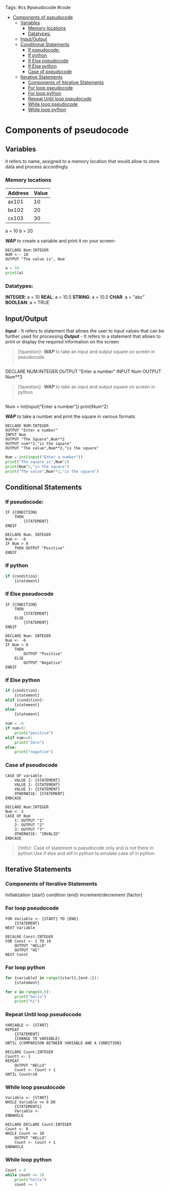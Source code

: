 Tags: #cs #pseudocode #code
- [Components of pseudocode](#Components%20of%20pseudocode)
	- [Variables](#Variables)
		- [Memory locations](#Memory%20locations)
		- [Datatypes:](###Datatypes:)
	- [Input/Output](#Input/Output)
	- [Conditional Statements](#Conditional%20Statements)
		- [If pseudocode:](#If%20pseudocode:)
		- [If python](#If%20python)
		- [If Else pseudocode](#If%20Else%20pseudocode)
		- [If Else python](#If%20Else%20python)
		- [Case of pseudocode](#Case%20of%20pseudocode)
	- [Iterative Statements](#Iterative%20Statements)
		- [Components of Iterative Statements](#Components%20of%20Iterative%20Statements)
		- [For loop pseudocode](#For%20loop%20pseudocode)
		- [For loop python](#For%20loop%20python)
		- [Repeat Until loop pseudocode](#Repeat%20Until%20loop%20pseudocode)
		- [While loop pseudocode](#While%20loop%20pseudocode)
		- [While loop python](#While%20loop%20python)

# Components of pseudocode

## Variables
it refers to name, assigned to a memory location that would allow to store data and process accordingly.
### Memory locations

Address|Value
-- | --
ax101 | 10
bx102 | 20
cx103 | 30

a = 10
b = 20

***WAP*** to create a variable and print it on your screen-
```//PSEUDOCODE//
DECLARE Num:INTEGER                                      
NUM <-- 10
OUTPUT "The value is", Num
```
```Python
a = 10
print(a)
```
### Datatypes:
**INTEGER**:  a = 10
**REAL**:  a = 10.5
**STRING**:  a = 10.5
**CHAR**:  a = "abc"
**BOOLEAN**:  a = TRUE


## Input/Output
***Input*** - It refers to statement that allows the user to input values that can be further used for processing
***Output*** - It refers to a statement that allows to print or display the required information on the screen

>[!question]- ***WAP*** to take an input and output square on screen in pseudocode
>```//PSEUDOCODE//
DECLARE NUM:INTEGER
OUTPUT "Enter a number"
INPUT Num
OUTPUT Num**2

>[!question]- ***WAP*** to take an input and output square on screen in python
>```Python
Num = int(input("Enter a number"))
print(Num^2)


***WAP*** to take a number and print the square in various formats
```//PSEUDOCODE//
DECLARE NUM:INTEGER
OUTPUT "Enter a number"
INPUT Num
OUTPUT "The Square",Num**2
OUTPUT num**2,"is the square"
OUTPUT "The value",Num**2,"is the square"
```
``` Python
Num = int(input("Enter a number"))
print("The square is",Num^2)
print(Num^2,"is the square")
print("The value",Num**2,"is the square")
```

## Conditional Statements
### If pseudocode:
``` //PSEUDOCODE//
IF {CONDITION}
	THEN
		{STATEMENT}
ENDIF

DECLARE Num: INTEGER
Num <- -6
IF Num > 0 
	THEN OUTPUT "Positive"
ENDIF
```
### If python
``` python
if {condition}:
	{statement}
```
### If Else pseudocode
``` //PSEUDOCODE//
IF {CONDITION}
	THEN 
		{STATEMENT}
	ELSE
		{STATEMENT}
ENDIF

DECLARE Num: INTEGER
Num <- -6
IF Num > 0 
	THEN 
		OUTPUT "Positive"
	ELSE
		OUTPUT "Negative"
ENDIF
```
### If Else python
``` python
if {condition}:
	{statement}
elif {condition}:
	{statement}
else:
	{statement}

num = -6
if num>0:
	print("positive")
elif num==0:
	print("Zero")
else:
	print("negative")
```

### Case of pseudocode
``` //PSEUDOCODE//
CASE OF variable
	VALUE 1: {STATEMENT}
	VALUE 2: {STATEMENT}
	VALUE 3: {STATEMENT}
	OTHERWISE: {STATEMENT}
ENDCASE

DECLARE Num:INTEGER
Num <- 2
CASE OF Num
	1: OUTPUT "1"
	2: OUTPUT "2"
	3: OUTPUT "3"
	OTHERWISE: "INVALID"
ENDCASE
```

>[!info]- Case of statement is pseudocode only and is not there in python
>Use if else and elif in python to emulate case of in python




## Iterative Statements
### Components of Iterative Statements
Initialization {start}
condition {end}
increment/decrement {factor}
### For loop pseudocode
```//PSEUDOCODE//
FOR Variable <- {START} TO {END}
	{STATEMENT}
NEXT Variable

DECALRE Const:INTEGER
FOR Const <- 1 TO 10
	OUTPUT "HELLO"
	OUTPUT "HI"
NEXT Const
```
### For loop python
```python
for {variable} in range({start},{end-1}):
	{statement}

for x in range(0,9):
	print("hello")
	print("hi")
```
### Repeat Until loop pseudocode
```//PSEUDOCODE//
VARIABLE <- {START}
REPEAT
	{STATEMENT}
	{CHANGE TO VARIABLE}
UNTIL {COMPARISON BETWEEN VARIABLE AND A CONDITION}

DECLARE Count:INTEGER
Countt <- 1
REPEAT
	OUTPUT "HELLO"
	Count <- Count + 1
UNTIL Count>10
```
### While loop pseudocode
``` //PSEUDOCODE//
Variable <- {START}
WHILE Variable <= 0 DO
	{STATEMENTS}
	Variable <- 
ENDWHILE

DECLARE DECLARE Count:INTEGER
Count <- 0
WHILE Count <= 10
	OUTPUT "HELLO"
	Count <- Count + 1
ENDWHILE
```

### While loop python
``` python
Count = 0
while count <= 10
	print("hello")
	count += 1
```